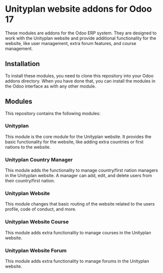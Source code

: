 # Unityplan website addons for Odoo 17
These modules are addons for the Odoo ERP system. They are designed to work with the Unityplan website and provide 
additional functionality for the website, like user management, extra forum features, and course management.

## Installation
To install these modules, you need to clone this repository into your Odoo addons directory. 
When you have done that, you can install the modules in the Odoo interface as with any other module.

## Modules
This repository contains the following modules:

### Unityplan
This module is the core module for the Unityplan website. It provides the basic functionality for the website, 
like adding extra countries or first nations to the website.

### Unityplan Country Manager
This module adds the functionality to manage country/first nation managers in the Unityplan website. 
A manager can add, edit, and delete users from their country/first nation.

### Unityplan Website
This module changes that basic routing of the website related to the users profile, code of conduct, and more.

### Unityplan Website Course
This module adds extra functionality to manage courses in the Unityplan website.

### Unityplan Website Forum
This module adds extra functionality to manage forums in the Unityplan website.




